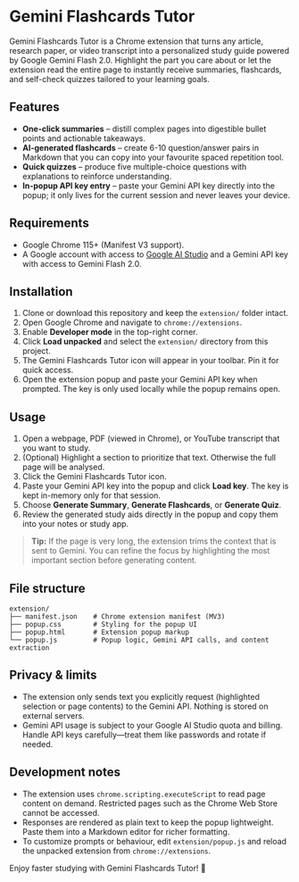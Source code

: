 # Gemini Flashcards Tutor

Gemini Flashcards Tutor is a Chrome extension that turns any article, research paper, or video transcript into a personalized study guide powered by Google Gemini Flash 2.0. Highlight the part you care about or let the extension read the entire page to instantly receive summaries, flashcards, and self-check quizzes tailored to your learning goals.

## Features

- **One-click summaries** – distill complex pages into digestible bullet points and actionable takeaways.
- **AI-generated flashcards** – create 6-10 question/answer pairs in Markdown that you can copy into your favourite spaced repetition tool.
- **Quick quizzes** – produce five multiple-choice questions with explanations to reinforce understanding.
- **In-popup API key entry** – paste your Gemini API key directly into the popup; it only lives for the current session and never leaves your device.

## Requirements

- Google Chrome 115+ (Manifest V3 support).
- A Google account with access to [Google AI Studio](https://aistudio.google.com/) and a Gemini API key with access to Gemini Flash 2.0.

## Installation

1. Clone or download this repository and keep the `extension/` folder intact.
2. Open Google Chrome and navigate to `chrome://extensions`.
3. Enable **Developer mode** in the top-right corner.
4. Click **Load unpacked** and select the `extension/` directory from this project.
5. The Gemini Flashcards Tutor icon will appear in your toolbar. Pin it for quick access.
6. Open the extension popup and paste your Gemini API key when prompted. The key is only used locally while the popup remains open.

## Usage

1. Open a webpage, PDF (viewed in Chrome), or YouTube transcript that you want to study.
2. (Optional) Highlight a section to prioritize that text. Otherwise the full page will be analysed.
3. Click the Gemini Flashcards Tutor icon.
4. Paste your Gemini API key into the popup and click **Load key**. The key is kept in-memory only for that session.
5. Choose **Generate Summary**, **Generate Flashcards**, or **Generate Quiz**.
6. Review the generated study aids directly in the popup and copy them into your notes or study app.

> **Tip:** If the page is very long, the extension trims the context that is sent to Gemini. You can refine the focus by highlighting the most important section before generating content.

## File structure

```
extension/
├── manifest.json    # Chrome extension manifest (MV3)
├── popup.css        # Styling for the popup UI
├── popup.html       # Extension popup markup
└── popup.js         # Popup logic, Gemini API calls, and content extraction
```

## Privacy & limits

- The extension only sends text you explicitly request (highlighted selection or page contents) to the Gemini API. Nothing is stored on external servers.
- Gemini API usage is subject to your Google AI Studio quota and billing. Handle API keys carefully—treat them like passwords and rotate if needed.

## Development notes

- The extension uses `chrome.scripting.executeScript` to read page content on demand. Restricted pages such as the Chrome Web Store cannot be accessed.
- Responses are rendered as plain text to keep the popup lightweight. Paste them into a Markdown editor for richer formatting.
- To customize prompts or behaviour, edit `extension/popup.js` and reload the unpacked extension from `chrome://extensions`.

Enjoy faster studying with Gemini Flashcards Tutor! 🚀
